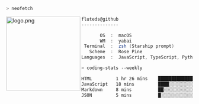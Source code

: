 ```zsh
> neofetch
```

<!--img align="left" src="https://github.com/fluteds.png" alt="logo.png" width="200"/>-->
<img align="left" src="https://external-content.duckduckgo.com/iu/?u=https%3A%2F%2F78.media.tumblr.com%2F975fca5f82161b190efdcaa05ffbd4ec%2Ftumblr_p6q6m9TJF01x3p3jmo1_500.png&f=1&nofb=1" alt="logo.png" width="200"/>

```csharp
fluteds@github
--------------

       OS  :  macOS
       WM  :  yabai
 Terminal  :  zsh (Starship prompt)  
   Scheme  :  Rose Pine  
Languages  :  JavaScript, TypeScript, Python, HTML, CSS  

```

```zsh
> coding-stats --weekly
```

<!--START_SECTION:waka-->

```txt
HTML         1 hr 26 mins    ██████████████████▒░░░░░░   72.79 %
JavaScript   18 mins         ████░░░░░░░░░░░░░░░░░░░░░   15.52 %
Markdown     8 mins          ██░░░░░░░░░░░░░░░░░░░░░░░   07.40 %
JSON         5 mins          █░░░░░░░░░░░░░░░░░░░░░░░░   04.29 %
```

<!--END_SECTION:waka-->
